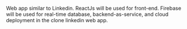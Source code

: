 Web app similar to Linkedin. ReactJs will be used for front-end. Firebase will be used for real-time database, backend-as-service, and cloud deployment in the clone linkedin web app.
